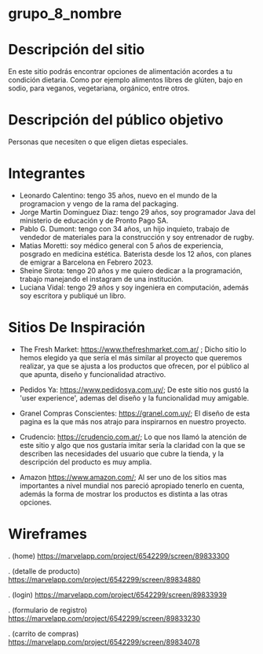 # grupo_8_nombre

# Descripción del sitio
En este sitio podrás encontrar opciones de alimentación acordes a tu condición dietaria. Como por ejemplo alimentos libres de glúten, bajo en sodio, para veganos, vegetariana, orgánico, entre otros.

# Descripción del público objetivo
Personas que necesiten o que eligen dietas especiales.

# Integrantes
- Leonardo Calentino: tengo 35 años, nuevo en el mundo de la programacion y vengo de la rama del packaging.
- Jorge Martin Dominguez Diaz: tengo 29 años, soy programador Java del ministerio de educación y de Pronto Pago  SA.
- Pablo G. Dumont: tengo con 34 años, un hijo inquieto, trabajo de vendedor de materiales para la construcción y soy entrenador de rugby.
- Matias Moretti: soy médico general con 5 años de experiencia, posgrado en medicina estética. Baterista desde los 12 años, con planes de emigrar a Barcelona en Febrero 2023.
- Sheine Sirota: tengo 20 años y me quiero dedicar a la programación, trabajo manejando el instagram de una institución.
- Luciana Vidal: tengo 29 años y soy ingeniera en computación, además soy escritora y publiqué un libro.


# Sitios De Inspiración 
- The Fresh Market:  https://www.thefreshmarket.com.ar/ ; 
Dicho sitio lo hemos elegido ya que sería el más similar al proyecto que queremos realizar, ya que se ajusta a los productos que ofrecen, por el público al que apunta, diseño y funcionalidad atractivo. 

- Pedidos Ya: https://www.pedidosya.com.uy/;
De este sitio nos gustó la 'user experience', ademas del diseño y la funcionalidad muy amigable. 

- Granel Compras Conscientes: https://granel.com.uy/; 
El diseño de esta pagina es la que más nos atrajo para inspirarnos en nuestro proyecto. 

- Crudencio: https://crudencio.com.ar/;
Lo que nos llamó la atención de este sitio y algo que nos gustaría imitar sería la claridad con la que se describen las necesidades del usuario que cubre la tienda, y la descripción del producto es muy amplia. 

- Amazon https://www.amazon.com/;
Al ser uno de los sitios mas importantes a nivel mundial nos pareció apropiado tenerlo en cuenta, además la forma de mostrar los productos es distinta a las otras opciones.


# Wireframes

. (home) https://marvelapp.com/project/6542299/screen/89833300

. (detalle de producto) https://marvelapp.com/project/6542299/screen/89834880

. (login) https://marvelapp.com/project/6542299/screen/89833939

. (formulario de registro) https://marvelapp.com/project/6542299/screen/89833230

. (carrito de compras) https://marvelapp.com/project/6542299/screen/89834078



